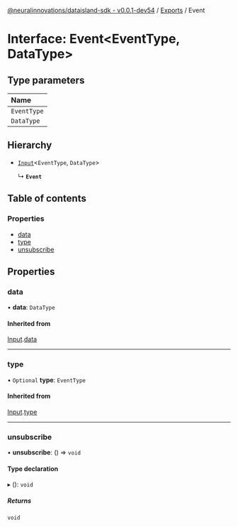 [@neuralinnovations/dataisland-sdk - v0.0.1-dev54](../../README.md) / [Exports](../modules.md) / Event

# Interface: Event\<EventType, DataType\>

## Type parameters

| Name |
| :------ |
| `EventType` |
| `DataType` |

## Hierarchy

- [`Input`](Input.md)\<`EventType`, `DataType`\>

  ↳ **`Event`**

## Table of contents

### Properties

- [data](Event.md#data)
- [type](Event.md#type)
- [unsubscribe](Event.md#unsubscribe)

## Properties

### data

• **data**: `DataType`

#### Inherited from

[Input](Input.md).[data](Input.md#data)

___

### type

• `Optional` **type**: `EventType`

#### Inherited from

[Input](Input.md).[type](Input.md#type)

___

### unsubscribe

• **unsubscribe**: () => `void`

#### Type declaration

▸ (): `void`

##### Returns

`void`
